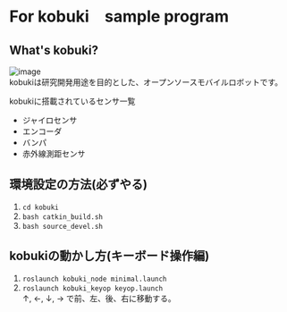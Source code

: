 # For kobuki　sample program

## What's kobuki?
![image](https://user-images.githubusercontent.com/61666505/159632989-1f8e4d19-d8c8-49c4-9b3e-2b9a8e5ba435.png) <br>
kobukiは研究開発用途を目的とした、オープンソースモバイルロボットです。<br>

kobukiに搭載されているセンサ一覧
- ジャイロセンサ
- エンコーダ
- バンパ
- 赤外線測距センサ

## 環境設定の方法(必ずやる)
1. ```cd kobuki```
2. ```bash catkin_build.sh```
3. ```bash source_devel.sh```

## kobukiの動かし方(キーボード操作編)<br>
1. ``` roslaunch kobuki_node minimal.launch ```
2. ``` roslaunch kobuki_keyop keyop.launch ``` <br>
↑, ←, ↓, → で前、左、後、右に移動する。 <br>
